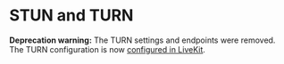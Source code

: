 # STUN and TURN

**Deprecation warning:**
The TURN settings and endpoints were removed. The TURN configuration is now
[configured in LiveKit](https://docs.livekit.io/home/self-hosting/deployment/#turn-tls).
